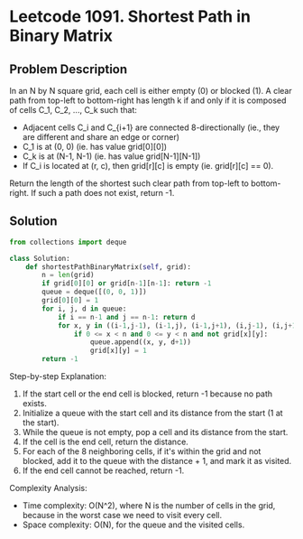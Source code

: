# Leetcode 1091. Shortest Path in Binary Matrix

## Problem Description
In an N by N square grid, each cell is either empty (0) or blocked (1). A clear path from top-left to bottom-right has length k if and only if it is composed of cells C_1, C_2, ..., C_k such that:

- Adjacent cells C_i and C_{i+1} are connected 8-directionally (ie., they are different and share an edge or corner)
- C_1 is at (0, 0) (ie. has value grid[0][0])
- C_k is at (N-1, N-1) (ie. has value grid[N-1][N-1])
- If C_i is located at (r, c), then grid[r][c] is empty (ie. grid[r][c] == 0).

Return the length of the shortest such clear path from top-left to bottom-right. If such a path does not exist, return -1.

## Solution
```python
from collections import deque

class Solution:
    def shortestPathBinaryMatrix(self, grid):
        n = len(grid)
        if grid[0][0] or grid[n-1][n-1]: return -1
        queue = deque([(0, 0, 1)])
        grid[0][0] = 1
        for i, j, d in queue:
            if i == n-1 and j == n-1: return d
            for x, y in ((i-1,j-1), (i-1,j), (i-1,j+1), (i,j-1), (i,j+1), (i+1,j-1), (i+1,j), (i+1,j+1)):
                if 0 <= x < n and 0 <= y < n and not grid[x][y]:
                    queue.append((x, y, d+1))
                    grid[x][y] = 1
        return -1
```

Step-by-step Explanation: 
1. If the start cell or the end cell is blocked, return -1 because no path exists.
2. Initialize a queue with the start cell and its distance from the start (1 at the start).
3. While the queue is not empty, pop a cell and its distance from the start.
4. If the cell is the end cell, return the distance.
5. For each of the 8 neighboring cells, if it's within the grid and not blocked, add it to the queue with the distance + 1, and mark it as visited.
6. If the end cell cannot be reached, return -1.

Complexity Analysis: 
- Time complexity: O(N^2), where N is the number of cells in the grid, because in the worst case we need to visit every cell.
- Space complexity: O(N), for the queue and the visited cells.